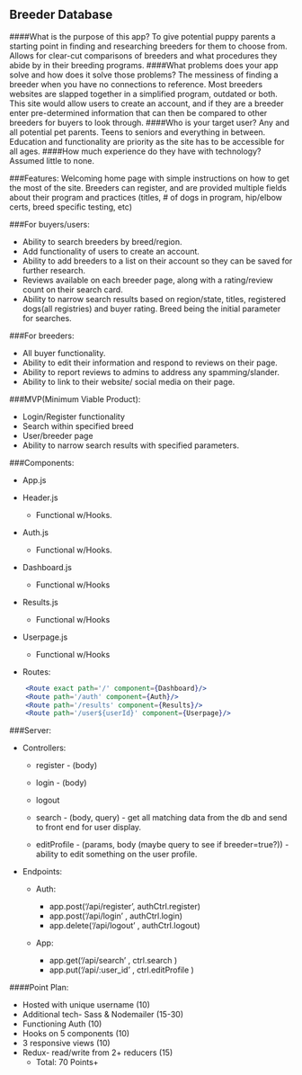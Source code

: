 ## Breeder Database

####What is the purpose of this app?
To give potential puppy parents a starting point in finding and researching breeders for them to choose from. Allows for clear-cut comparisons of breeders and what procedures they abide by in their breeding programs. 
####What problems does your app solve and how does it solve those problems?
The messiness of finding a breeder when you have no connections to reference. Most breeders websites are slapped together in a simplified program, outdated or both. This site would allow users to create an account, and if they are a breeder enter pre-determined information that can then be compared to other breeders for buyers to look through. 
####Who is your target user?
Any and all potential pet parents. Teens to seniors and everything in between. Education and functionality are priority as the site has to be accessible for all ages. 
####How much experience do they have with technology?
Assumed little to none. 

###Features:
Welcoming home page with simple instructions on how to get the most of the site. 
Breeders can register, and are provided multiple fields about their program and practices (titles, # of dogs in program, hip/elbow certs, breed specific testing, etc)

###For buyers/users:
- Ability to search breeders by breed/region. 
- Add functionality of users to create an account.
- Ability to add breeders to a list on their account so they can be saved for further research.
- Reviews available on each breeder page, along with a rating/review count on their search card. 
- Ability to narrow search results based on region/state, titles, registered dogs(all registries) and buyer rating. Breed being the initial parameter for searches. 
 
###For breeders:
- All buyer functionality.
- Ability to edit their information and respond to reviews on their page. 
- Ability to report reviews to admins to address any spamming/slander.
- Ability to link to their website/ social media on their page. 

###MVP(Minimum Viable Product):
- Login/Register functionality
- Search within specified breed
- User/breeder page 
- Ability to narrow search results with specified parameters.
 
###Components:
- App.js
- Header.js
	- Functional w/Hooks.
- Auth.js
	- Functional w/Hooks.
- Dashboard.js
	- Functional w/Hooks
- Results.js
	- Functional w/Hooks
- Userpage.js 
    - Functional w/Hooks

- Routes:
```jsx
    <Route exact path='/' component={Dashboard}/>
    <Route path='/auth' component={Auth}/>
    <Route path='/results' component={Results}/>
    <Route path='/user${userId}' component={Userpage}/>
```


###Server:
- Controllers:
    - register - (body)
    - login - (body)
    - logout

    - search - (body, query) - get all matching data from the db and send to front end for user display.
    - editProfile - (params, body (maybe query to see if breeder=true?)) - ability to edit something on the user profile. 

- Endpoints:
    - Auth:
        - app.post(‘/api/register’, authCtrl.register)
        - app.post(‘/api/login’ , authCtrl.login)
        - app.delete(‘/api/logout’ , authCtrl.logout)

    - App:
        - app.get(‘/api/search’ , ctrl.search )
        - app.put(‘/api/:user_id’ , ctrl.editProfile )

####Point Plan: 
- Hosted with unique username (10)
- Additional tech- Sass & Nodemailer (15-30)
- Functioning Auth (10)
- Hooks on 5 components (10)
- 3 responsive views (10)
- Redux- read/write from 2+ reducers (15)
    - Total: 70 Points+
